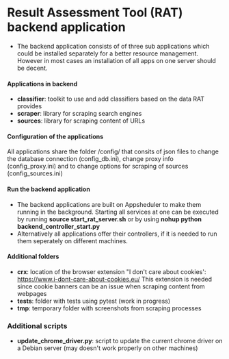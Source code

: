 # Result Assessment Tool (RAT) backend application
- The backend application consists of of three sub applications which could be installed separately for a better resource management. However in most cases an installation of all apps on one server should be decent.

#### Applications in backend
- **classifier**: toolkit to use and add classifiers based on the data RAT provides
- **scraper**: library for scraping search engines
- **sources**: library for scraping content of URLs

#### Configuration of the applications
All applications share the folder /config/ that consits of json files to change the database connection (config_db.ini), change proxy info (config_proxy.ini) and to change options for scraping of sources (config_sources.ini)

#### Run the backend application
- The backend applications are built on Appsheduler to make them running in the background. Starting all services at one can be executed by running **source start_rat_server.sh** or by using **nohup python backend_controller_start.py**
- Alternatively all applications offer their controllers, if it is needed to run them seperately on different machines.

#### Additional folders
- **crx**: location of the browser extension "I don't care about cookies': https://www.i-dont-care-about-cookies.eu/ This extension is needed since cookie banners can be an issue when scraping content from webpages
- **tests**: folder with tests using pytest (work in progress)
- **tmp**: temporary folder with screenshots from scraping processes

### Additional scripts
- **update_chrome_driver.py**: script to update the current chrome driver on a Debian server (may doesn't work properly on other machines)
